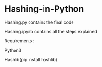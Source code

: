 # Hashing-in-Python

Hashing.py contains the final code


Hashing.ipynb contains all the steps explained


Requirements :

Python3

Hashlib(pip install hashlib)
